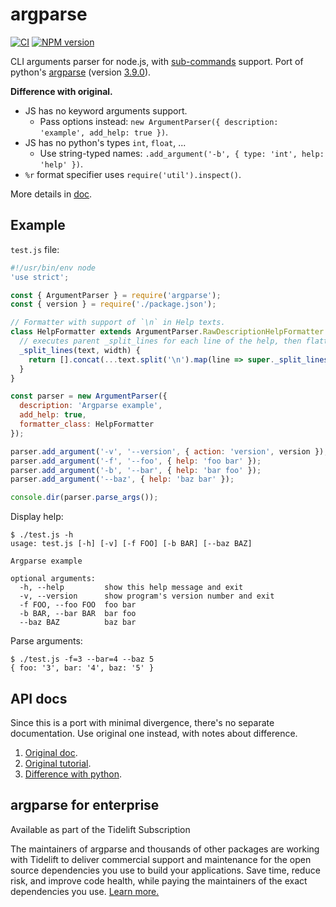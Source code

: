 argparse
========

[![CI](https://github.com/nodeca/argparse/workflows/CI/badge.svg?branch=master)](https://github.com/nodeca/argparse/actions)
[![NPM version](https://img.shields.io/npm/v/argparse.svg)](https://www.npmjs.org/package/argparse)

CLI arguments parser for node.js, with [sub-commands](https://docs.python.org/3.9/library/argparse.html#sub-commands) support. Port of python's [argparse](http://docs.python.org/dev/library/argparse.html) (version [3.9.0](https://github.com/python/cpython/blob/v3.9.0rc1/Lib/argparse.py)).

**Difference with original.**

- JS has no keyword arguments support.
  -  Pass options instead: `new ArgumentParser({ description: 'example', add_help: true })`.
- JS has no python's types `int`, `float`, ...
  - Use string-typed names: `.add_argument('-b', { type: 'int', help: 'help' })`.
- `%r` format specifier uses `require('util').inspect()`.

More details in [doc](./doc).


Example
-------

`test.js` file:

```javascript
#!/usr/bin/env node
'use strict';

const { ArgumentParser } = require('argparse');
const { version } = require('./package.json');

// Formatter with support of `\n` in Help texts.
class HelpFormatter extends ArgumentParser.RawDescriptionHelpFormatter {
  // executes parent _split_lines for each line of the help, then flattens the result
  _split_lines(text, width) {
    return [].concat(...text.split('\n').map(line => super._split_lines(line, width)));
  }
}

const parser = new ArgumentParser({
  description: 'Argparse example',
  add_help: true,
  formatter_class: HelpFormatter
});

parser.add_argument('-v', '--version', { action: 'version', version });
parser.add_argument('-f', '--foo', { help: 'foo bar' });
parser.add_argument('-b', '--bar', { help: 'bar foo' });
parser.add_argument('--baz', { help: 'baz bar' });

console.dir(parser.parse_args());
```

Display help:

```
$ ./test.js -h
usage: test.js [-h] [-v] [-f FOO] [-b BAR] [--baz BAZ]

Argparse example

optional arguments:
  -h, --help         show this help message and exit
  -v, --version      show program's version number and exit
  -f FOO, --foo FOO  foo bar
  -b BAR, --bar BAR  bar foo
  --baz BAZ          baz bar
```

Parse arguments:

```
$ ./test.js -f=3 --bar=4 --baz 5
{ foo: '3', bar: '4', baz: '5' }
```


API docs
--------

Since this is a port with minimal divergence, there's no separate documentation.
Use original one instead, with notes about difference.

1. [Original doc](https://docs.python.org/3.9/library/argparse.html).
2. [Original tutorial](https://docs.python.org/3.9/howto/argparse.html).
3. [Difference with python](./doc).


argparse for enterprise
-----------------------

Available as part of the Tidelift Subscription

The maintainers of argparse and thousands of other packages are working with Tidelift to deliver commercial support and maintenance for the open source dependencies you use to build your applications. Save time, reduce risk, and improve code health, while paying the maintainers of the exact dependencies you use. [Learn more.](https://tidelift.com/subscription/pkg/npm-argparse?utm_source=npm-argparse&utm_medium=referral&utm_campaign=enterprise&utm_term=repo)
